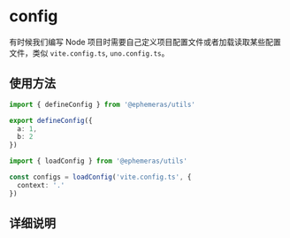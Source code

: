 # config

有时候我们编写 Node 项目时需要自己定义项目配置文件或者加载读取某些配置文件，类似 `vite.config.ts`, `uno.config.ts`。

## 使用方法

```ts
import { defineConfig } from '@ephemeras/utils'

export defineConfig({
  a: 1,
  b: 2
})
```

```ts
import { loadConfig } from '@ephemeras/utils'

const configs = loadConfig('vite.config.ts', {
  context: '.'
})
```

## 详细说明
